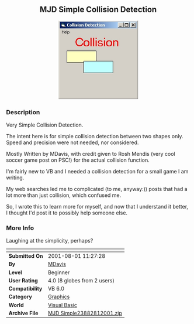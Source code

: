 ﻿<div align="center">

## MJD Simple Collision Detection

<img src="PIC2001811226487525.jpg">
</div>

### Description

Very Simple Collision Detection.

The intent here is for simple collision detection between two shapes only. Speed and precision were not needed, nor considered.

Mostly Written by MDavis, with credit given to Rosh Mendis (very cool soccer game post on PSC!) for the actual collision function.

I'm fairly new to VB and I needed a collision detection for a small game I am writing.

My web searches led me to complicated (to me, anyway:)) posts that had a lot more than just collision, which confused me.

So, I wrote this to learn more for myself, and now that I understand it better, I thought I'd post it to possibly help someone else.
 
### More Info
 
Laughing at the simplicity, perhaps?


<span>             |<span>
---                |---
**Submitted On**   |2001-08-01 11:27:28
**By**             |[MDavis](https://github.com/Planet-Source-Code/PSCIndex/blob/master/ByAuthor/mdavis.md)
**Level**          |Beginner
**User Rating**    |4.0 (8 globes from 2 users)
**Compatibility**  |VB 6\.0
**Category**       |[Graphics](https://github.com/Planet-Source-Code/PSCIndex/blob/master/ByCategory/graphics__1-46.md)
**World**          |[Visual Basic](https://github.com/Planet-Source-Code/PSCIndex/blob/master/ByWorld/visual-basic.md)
**Archive File**   |[MJD Simple23882812001\.zip](https://github.com/Planet-Source-Code/mdavis-mjd-simple-collision-detection__1-25732/archive/master.zip)








